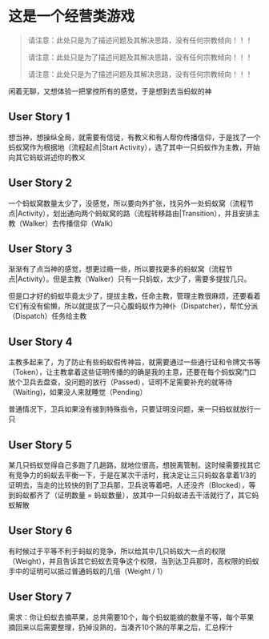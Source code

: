 # 这是一个经营类游戏

> 请注意：此处只是为了描述问题及其解决思路，没有任何宗教倾向！！！
>
> 请注意：此处只是为了描述问题及其解决思路，没有任何宗教倾向！！！
>
> 请注意：此处只是为了描述问题及其解决思路，没有任何宗教倾向！！！

闲着无聊，又想体验一把掌控所有的感觉，于是想到去当蚂蚁的神



## User Story 1

想当神，想操纵全局，就需要有信徒，有教义和有人帮你传播信仰，于是找了一个蚂蚁窝作为根据地（流程起点|Start Activity），选了其中一只蚂蚁作为主教，开始向其它蚂蚁讲述你的教义



## User Story 2

一个蚂蚁窝数量太少了，没感觉，所以要向外扩张，找另外一处蚂蚁窝（流程节点|Activity），划出通向两个蚂蚁窝的路（流程转移路由|Transition），并且安排主教（Walker）去传播信仰（Walk）



## User Story 3

渐渐有了点当神的感觉，想更过瘾一些，所以要找更多的蚂蚁窝（流程节点|Activity）。但是主教（Walker）只有一只蚂蚁，太少了，需要多提拔几只。

但是口才好的蚂蚁毕竟太少了，提拔主教，任命主教，管理主教很麻烦，还要看着它们有没有偷懒，所以就提拔了一只心腹蚂蚁作为神仆（Dispatcher），帮忙分派（Dispatch）任务给主教



## User Story 4

主教多起来了，为了防止有些蚂蚁假传神旨，就需要通过一些通行证和令牌文书等（Token），让主教拿着这些证明传播的的确是我的主意，还要在每个蚂蚁窝门口放个卫兵去盘查，没问题的放行（Passed），证明不足需要补充的就等待（Waiting)，如果没人来就睡觉（Pending）

普通情况下，卫兵如果没有接到特殊指令，只要证明没问题，来一只蚂蚁就放行一只



## User Story 5

某几只蚂蚁觉得自己多跑了几趟路，就地位很高，想脱离管制，这时候需要找其它有竞争力的蚂蚁去平衡一下，于是在某次干活时，我决定让三只蚂蚁各拿着1/3的证明去，当走的比较快的到了卫兵那，卫兵说等着吧，人还没齐（Blocked），等到蚂蚁都齐了（证明数量 = 蚂蚁数量），放其中一只蚂蚁进去干活就行了，其它蚂蚁解散



## User Story 6

有时候过于平等不利于蚂蚁的竞争，所以给其中几只蚂蚁大一点的权限（Weight），并且告诉其它蚂蚁去竞争这个权限，当到达卫兵那时，高权限的蚂蚁手中的证明可以抵过普通蚂蚁的几倍（Weight / 1）

## User Story 7

需求：你让蚂蚁去摘苹果，总共需要10个，每个蚂蚁能摘的数量不等，每个苹果摘回来以后需要整理，扔掉没熟的，当凑齐10个熟的苹果之后，汇总榨汁

